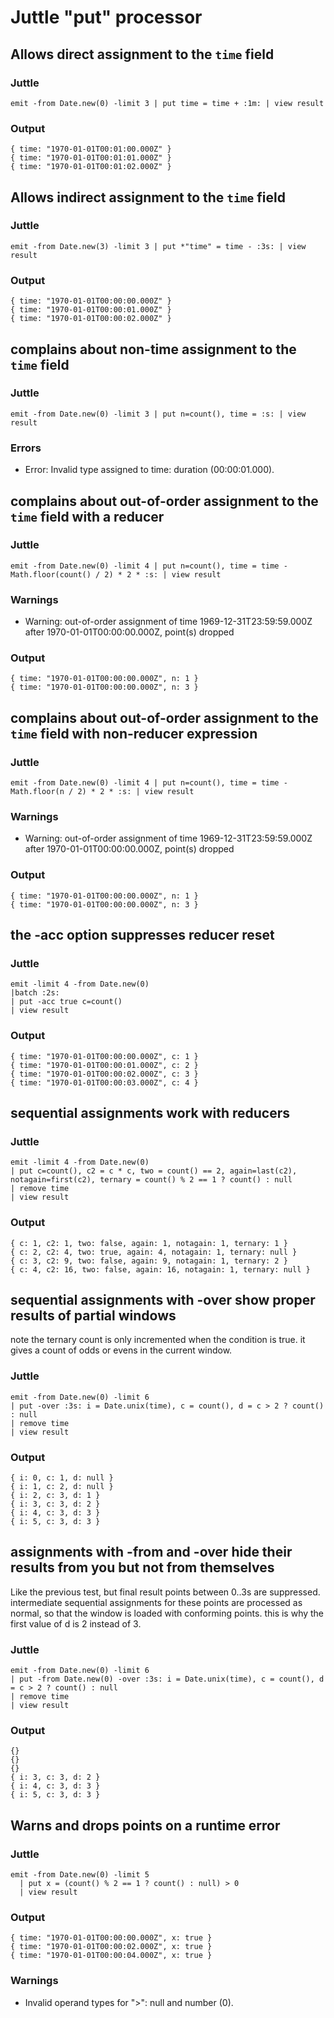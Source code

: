 Juttle "put" processor
======================

Allows direct assignment to the `time` field
---------------------------------------------------

### Juttle

    emit -from Date.new(0) -limit 3 | put time = time + :1m: | view result

### Output

    { time: "1970-01-01T00:01:00.000Z" }
    { time: "1970-01-01T00:01:01.000Z" }
    { time: "1970-01-01T00:01:02.000Z" }

Allows indirect assignment to the `time` field
-----------------------------------------------------

### Juttle

    emit -from Date.new(3) -limit 3 | put *"time" = time - :3s: | view result

### Output

    { time: "1970-01-01T00:00:00.000Z" }
    { time: "1970-01-01T00:00:01.000Z" }
    { time: "1970-01-01T00:00:02.000Z" }

complains about non-time assignment to the `time` field
-----------------------------------------------------

### Juttle

    emit -from Date.new(0) -limit 3 | put n=count(), time = :s: | view result

### Errors

   * Error: Invalid type assigned to time: duration (00:00:01.000).

complains about out-of-order assignment to the `time` field with a reducer
-----------------------------------------------------

### Juttle

    emit -from Date.new(0) -limit 4 | put n=count(), time = time - Math.floor(count() / 2) * 2 * :s: | view result

### Warnings

   * Warning: out-of-order assignment of time 1969-12-31T23:59:59.000Z after 1970-01-01T00:00:00.000Z, point(s) dropped

### Output
    { time: "1970-01-01T00:00:00.000Z", n: 1 }
    { time: "1970-01-01T00:00:00.000Z", n: 3 }

complains about out-of-order assignment to the `time` field with non-reducer expression
-----------------------------------------------------

### Juttle

    emit -from Date.new(0) -limit 4 | put n=count(), time = time - Math.floor(n / 2) * 2 * :s: | view result

### Warnings

   * Warning: out-of-order assignment of time 1969-12-31T23:59:59.000Z after 1970-01-01T00:00:00.000Z, point(s) dropped

### Output
    { time: "1970-01-01T00:00:00.000Z", n: 1 }
    { time: "1970-01-01T00:00:00.000Z", n: 3 }

the -acc option suppresses reducer reset
-----------------------------------------------------

### Juttle

    emit -limit 4 -from Date.new(0)
    |batch :2s:
    | put -acc true c=count()
    | view result

### Output

    { time: "1970-01-01T00:00:00.000Z", c: 1 }
    { time: "1970-01-01T00:00:01.000Z", c: 2 }
    { time: "1970-01-01T00:00:02.000Z", c: 3 }
    { time: "1970-01-01T00:00:03.000Z", c: 4 }

sequential assignments work with reducers
-----------------------------------------------------

### Juttle

    emit -limit 4 -from Date.new(0)
    | put c=count(), c2 = c * c, two = count() == 2, again=last(c2), notagain=first(c2), ternary = count() % 2 == 1 ? count() : null
    | remove time
    | view result

### Output

    { c: 1, c2: 1, two: false, again: 1, notagain: 1, ternary: 1 }
    { c: 2, c2: 4, two: true, again: 4, notagain: 1, ternary: null }
    { c: 3, c2: 9, two: false, again: 9, notagain: 1, ternary: 2 }
    { c: 4, c2: 16, two: false, again: 16, notagain: 1, ternary: null }

sequential assignments with -over show proper results of partial windows
------------------------------------------------------------------------
note the ternary count is only incremented when the condition is true.
it gives a count of odds or evens in the current window.

### Juttle

    emit -from Date.new(0) -limit 6
    | put -over :3s: i = Date.unix(time), c = count(), d = c > 2 ? count() : null
    | remove time
    | view result

### Output

    { i: 0, c: 1, d: null }
    { i: 1, c: 2, d: null }
    { i: 2, c: 3, d: 1 }
    { i: 3, c: 3, d: 2 }
    { i: 4, c: 3, d: 3 }
    { i: 5, c: 3, d: 3 }

assignments with -from and -over hide their results from you but not from themselves
------------------------------------------------------------------------------------
Like the previous test, but final result points between 0..3s are suppressed.
intermediate sequential assignments for these points are processed as normal,
so that the window is loaded with conforming points. this is why the first value
of d is 2 instead of 3.

### Juttle

    emit -from Date.new(0) -limit 6
    | put -from Date.new(0) -over :3s: i = Date.unix(time), c = count(), d = c > 2 ? count() : null
    | remove time
    | view result

### Output

    {}
    {}
    {}
    { i: 3, c: 3, d: 2 }
    { i: 4, c: 3, d: 3 }
    { i: 5, c: 3, d: 3 }

Warns and drops points on a runtime error
-----------------------------------------

### Juttle

    emit -from Date.new(0) -limit 5
      | put x = (count() % 2 == 1 ? count() : null) > 0
      | view result

### Output

    { time: "1970-01-01T00:00:00.000Z", x: true }
    { time: "1970-01-01T00:00:02.000Z", x: true }
    { time: "1970-01-01T00:00:04.000Z", x: true }

### Warnings

  * Invalid operand types for ">": null and number (0).
